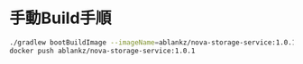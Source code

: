 # 手動Build手順

``` sh
./gradlew bootBuildImage --imageName=ablankz/nova-storage-service:1.0.1
docker push ablankz/nova-storage-service:1.0.1
```